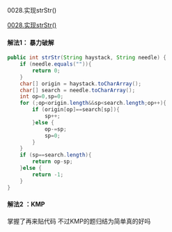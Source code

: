0028.实现strStr()

[0028.实现strStr()
](https://leetcode-cn.com/problems/implement-strstr/)

#### 解法1： 暴力破解

```java
public int strStr(String haystack, String needle) {
    if (needle.equals("")){
        return 0;
    }
    char[] origin = haystack.toCharArray();
    char[] search = needle.toCharArray();
    int op=0,sp=0;
    for (;op<origin.length&&sp<search.length;op++){
        if (origin[op]==search[sp]){
            sp++;
        }else {
            op-=sp;
            sp=0;
        }
    }
    if (sp==search.length){
        return op-sp;
    }else {
        return -1;
    }
}
```

#### 解法2 ：KMP

掌握了再来贴代码
不过KMP的题归结为简单真的好吗

